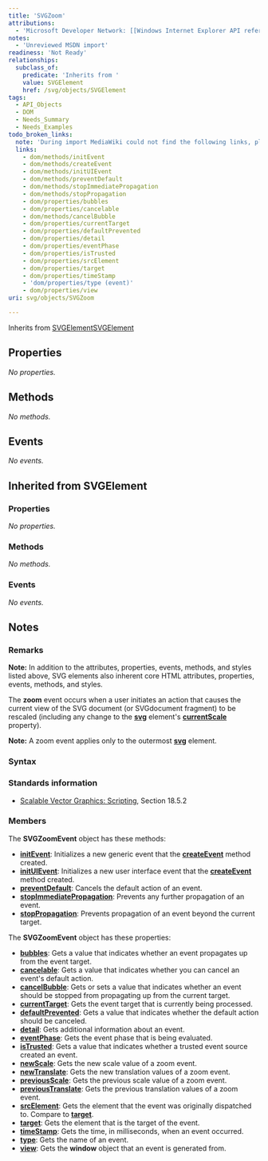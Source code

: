 ```yaml
---
title: 'SVGZoom'
attributions:
  - 'Microsoft Developer Network: [[Windows Internet Explorer API reference](http://msdn.microsoft.com/en-us/library/ie/hh828809%28v=vs.85%29.aspx) Article]'
notes:
  - 'Unreviewed MSDN import'
readiness: 'Not Ready'
relationships:
  subclass_of:
    predicate: 'Inherits from '
    value: SVGElement
    href: /svg/objects/SVGElement
tags:
  - API_Objects
  - DOM
  - Needs_Summary
  - Needs_Examples
todo_broken_links:
  note: 'During import MediaWiki could not find the following links, please fix and adjust this list.'
  links:
    - dom/methods/initEvent
    - dom/methods/createEvent
    - dom/methods/initUIEvent
    - dom/methods/preventDefault
    - dom/methods/stopImmediatePropagation
    - dom/methods/stopPropagation
    - dom/properties/bubbles
    - dom/properties/cancelable
    - dom/methods/cancelBubble
    - dom/properties/currentTarget
    - dom/properties/defaultPrevented
    - dom/properties/detail
    - dom/properties/eventPhase
    - dom/properties/isTrusted
    - dom/properties/srcElement
    - dom/properties/target
    - dom/properties/timeStamp
    - 'dom/properties/type (event)'
    - dom/properties/view
uri: svg/objects/SVGZoom

---
```

Inherits from [SVGElement](/svg/objects/SVGElement)[SVGElement](/svg/objects/SVGElement)

## Properties

*No properties.*

## Methods

*No methods.*

## Events

*No events.*

## Inherited from SVGElement

### Properties

*No properties.*

### Methods

*No methods.*

### Events

*No events.*

## Notes

### Remarks

**Note:** In addition to the attributes, properties, events, methods, and styles listed above, SVG elements also inherent core HTML attributes, properties, events, methods, and styles.

The **zoom** event occurs when a user initiates an action that causes the current view of the SVG document (or SVGdocument fragment) to be rescaled (including any change to the [**svg**](/svg/elements/svg) element's [**currentScale**](/svg/properties/currentScale) property).

**Note:** A zoom event applies only to the outermost [**svg**](/svg/elements/svg) element.

### Syntax

### Standards information

-   [Scalable Vector Graphics: Scripting](http://go.microsoft.com/fwlink/p/?linkid=204745), Section 18.5.2

### Members

The **SVGZoomEvent** object has these methods:

-   [**initEvent**](/w/index.php?title=dom/methods/initEvent&action=edit&redlink=1): Initializes a new generic event that the [**createEvent**](/w/index.php?title=dom/methods/createEvent&action=edit&redlink=1) method created.
-   [**initUIEvent**](/w/index.php?title=dom/methods/initUIEvent&action=edit&redlink=1): Initializes a new user interface event that the [**createEvent**](/w/index.php?title=dom/methods/createEvent&action=edit&redlink=1) method created.
-   [**preventDefault**](/w/index.php?title=dom/methods/preventDefault&action=edit&redlink=1): Cancels the default action of an event.
-   [**stopImmediatePropagation**](/w/index.php?title=dom/methods/stopImmediatePropagation&action=edit&redlink=1): Prevents any further propagation of an event.
-   [**stopPropagation**](/w/index.php?title=dom/methods/stopPropagation&action=edit&redlink=1): Prevents propagation of an event beyond the current target.

The **SVGZoomEvent** object has these properties:

-   [**bubbles**](/w/index.php?title=dom/properties/bubbles&action=edit&redlink=1): Gets a value that indicates whether an event propagates up from the event target.
-   [**cancelable**](/w/index.php?title=dom/properties/cancelable&action=edit&redlink=1): Gets a value that indicates whether you can cancel an event's default action.
-   [**cancelBubble**](/w/index.php?title=dom/methods/cancelBubble&action=edit&redlink=1): Gets or sets a value that indicates whether an event should be stopped from propagating up from the current target.
-   [**currentTarget**](/w/index.php?title=dom/properties/currentTarget&action=edit&redlink=1): Gets the event target that is currently being processed.
-   [**defaultPrevented**](/w/index.php?title=dom/properties/defaultPrevented&action=edit&redlink=1): Gets a value that indicates whether the default action should be canceled.
-   [**detail**](/w/index.php?title=dom/properties/detail&action=edit&redlink=1): Gets additional information about an event.
-   [**eventPhase**](/w/index.php?title=dom/properties/eventPhase&action=edit&redlink=1): Gets the event phase that is being evaluated.
-   [**isTrusted**](/w/index.php?title=dom/properties/isTrusted&action=edit&redlink=1): Gets a value that indicates whether a trusted event source created an event.
-   [**newScale**](/svg/properties/newScale): Gets the new scale value of a zoom event.
-   [**newTranslate**](/svg/properties/newTranslate): Gets the new translation values of a zoom event.
-   [**previousScale**](/svg/properties/previousScale): Gets the previous scale value of a zoom event.
-   [**previousTranslate**](/svg/properties/previousTranslate): Gets the previous translation values of a zoom event.
-   [**srcElement**](/w/index.php?title=dom/properties/srcElement&action=edit&redlink=1): Gets the element that the event was originally dispatched to. Compare to [**target**](/w/index.php?title=dom/properties/target&action=edit&redlink=1).
-   [**target**](/w/index.php?title=dom/properties/target&action=edit&redlink=1): Gets the element that is the target of the event.
-   [**timeStamp**](/w/index.php?title=dom/properties/timeStamp&action=edit&redlink=1): Gets the time, in milliseconds, when an event occurred.
-   [**type**](/w/index.php?title=dom/properties/type_(event)&action=edit&redlink=1): Gets the name of an event.
-   [**view**](/w/index.php?title=dom/properties/view&action=edit&redlink=1): Gets the **window** object that an event is generated from.
